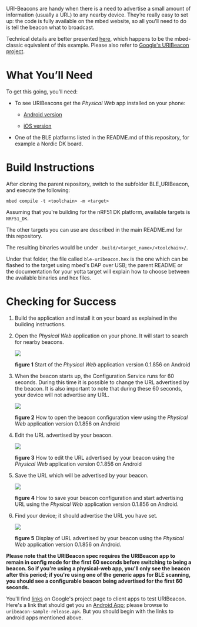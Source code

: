 URI-Beacons are handy when there is a need to advertise a small amount of
information (usually a URL) to any nearby device. They’re really easy to set
up: the code is fully available on the mbed website, so all you’ll need to do
is tell the beacon what to broadcast.

Technical details are better presented [here](https://developer.mbed.org/teams/Bluetooth-Low-Energy/code/BLE_URIBeacon/),
which happens to be the mbed-classic equivalent of this example. Please also refer to [Google's URIBeacon project](https://github.com/google/uribeacon).

What You’ll Need
================

To get this going, you’ll need:

- To see URIBeacons get the *Physical Web* app installed on your phone:

    - [Android version](https://play.google.com/store/apps/details?id=physical_web.org.physicalweb)

    - [iOS version](https://itunes.apple.com/us/app/physical-web/id927653608?mt=8)

- One of the BLE platforms listed in the README.md of this repository, for example a
  Nordic DK board.

Build Instructions
==================

After cloning the parent repository, switch to the subfolder BLE_URIBeacon, and
execute the following:

```Shell
mbed compile -t <toolchain> -m <target>
```
Assuming that you're building for the nRF51 DK platform, available targets is
 `NRF51_DK`.

The other targets you can use are described in the main README.md for this repository.

The resulting binaries would be under `.build/<target_name>/<toolchain>/`.

Under that folder, the file called `ble-uribeacon.hex` is the one which
can be flashed to the target using mbed's DAP over USB; the parent README or the
documentation for your yotta target will explain how to choose between the available
binaries and hex files.

Checking for Success
====================


1. Build the application and install it on your board as explained in the building instructions.

1. Open the *Physical Web* application on your phone. It will start to search for nearby beacons.

    ![](img/app_start.png)

    **figure 1** Start of the *Physical Web* application version 0.1.856 on Android

1. When the beacon starts up, the Configuration Service runs for 60 seconds.
During this time it is possible to change the URL advertised by the beacon.
It is also important to note that during these 60 seconds, your device will not advertise any URL.

    ![](img/open_configuration.png)

    **figure 2** How to open the beacon configuration view using the *Physical Web* application version 0.1.856 on Android


1. Edit the URL advertised by your beacon.

    ![](img/edit_url.png)

    **figure 3** How to edit the URL advertised by your beacon using the *Physical Web* application version 0.1.856 on Android


1. Save the URL which will be advertised by your beacon.

    ![](img/save_url.png)

    **figure 4** How to save your beacon configuration and start advertising URL using the *Physical Web* application version 0.1.856 on Android.


1. Find your device; it should advertise the URL you have set.

    ![](img/result.png)

    **figure 5** Display of URL advertised by your beacon using the *Physical Web* application version 0.1.856 on Android.


**Please note that the URIBeacon spec requires the URIBeacon app to remain in
config mode for the first 60 seconds before switching to being a beacon. So if
you're using a physical-web app, you'll only see the beacon after this period;
if you're using one of the generic apps for BLE scanning, you should see a
configurable beacon being advertised for the first 60 seconds.**

You'll find [links](https://github.com/google/uribeacon/tree/uribeacon-final#contents) on Google's project page to client apps to test URIBeacon. Here's a link that should get you an [Android App](https://github.com/google/uribeacon/releases/tag/v1.2); please browse to `uribeacon-sample-release.apk`. But you should begin with the links to android apps mentioned above.
